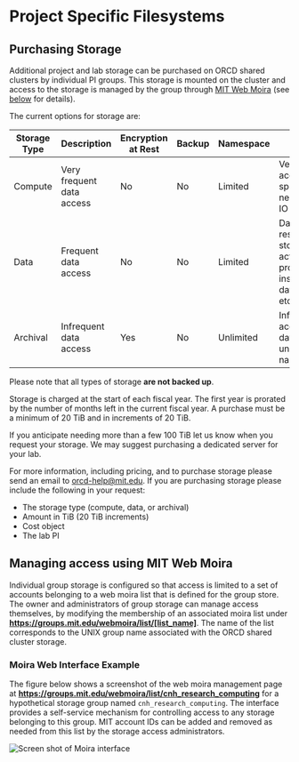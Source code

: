 # Project Specific Filesystems

## Purchasing Storage

Additional project and lab storage can be purchased on ORCD shared clusters by individual
PI groups. This storage is mounted on the cluster and access to the storage is managed 
by the group through [MIT Web Moira](https://groups.mit.edu/webmoira/) (see [below](#managing-access-using-mit-web-moira) for details).

The current options for storage are:

| Storage Type | Description | Encryption at Rest  | Backup  | Namespace |Notes | 
| ----------- | ----------- |----------- |----------- |----------- |----------- |
| Compute | Very frequent data access | No | No | Limited | Very fast access, special needs, high IO |
| Data | Frequent data access | No | No |  Limited | Day to day research storage, active project, instrument data buffer, etc. |
| Archival | Infrequent data access | Yes | No | Unlimited | Infrequently accessed data, unlimited namespace |

Please note that all types of storage **are not backed up**.

Storage is charged at the start of each fiscal year. The first year is prorated by the number of months left in the current fiscal year. A purchase must be a minimum of 20 TiB and in increments of 20 TiB.

<!--

TODO: Do we need the Min/increments in the table if we list it here?
-->

If you anticipate needing more than a few 100 TiB let us know when you request your storage. We may suggest purchasing a dedicated server for your lab.

<!--

TODO: List general storage options here? Or leave it out?
archival - is "encrypted at rest", don't need to say it is NESE
No automated backup for all

(remove nese)
Storage options include NESE encrypted at rest disk. The NESE encrypted at rest disk uses a large centrally managed storage cloud at the MGHPCC
facility. Any shared ORCD cluster at the MGHPCC can access this storage. Data on NESE disk
is transparently encrypted at rest.

-->


For more information, including pricing, and to purchase storage please send an email to <orcd-help@mit.edu>. If you are purchasing storage please include the following in your request:

- The storage type (compute, data, or archival)
- Amount in TiB (20 TiB increments)
- Cost object
- The lab PI

## Managing access using MIT Web Moira

Individual group storage is configured so that access is limited to a set
of accounts belonging to a web moira list that is defined for the group
store. The owner and administrators of group storage can manage
access themselves, by modifying the membership of an associated moira list
under **https://groups.mit.edu/webmoira/list/[list_name]**. The name of the
list corresponds to the UNIX group name associated with the ORCD shared 
cluster storage.

### Moira Web Interface Example

The figure below shows a screenshot of the web moira management page at
**https://groups.mit.edu/webmoira/list/cnh_research_computing** for a hypothetical
storage group named ``cnh_research_computing``. The interface provides a 
self-service mechanism for controlling access to any storage belonging to
this group. MIT account IDs can be added and 
removed as needed from this list by the storage access administrators.

![Screen shot of Moira interface](moira-example.jpg)